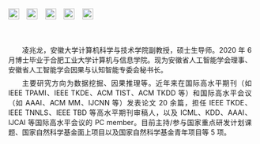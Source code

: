 <!-- [![zlling](https://img.shields.io/badge/zlling-github-blue?logo=github)](https://github.com/z-dragonl) -->
<!-- [[DBLP]](https://dblp.org/pid/250/6473.html)&ensp;&ensp;[[Google Scholar]](https://scholar.google.com.hk/citations?hl=zh-CN&user=uw0G5o8AAAAJ) -->

<div style="display: flex; flex-wrap: wrap; gap: 1.1em; margin-top: 1em; align-items: center">
  <!-- Email -->
  <a href="mailto:zlling@ahu.edu.cn" 
     target="_blank" 
     rel="noopener noreferrer"
     style="display: inline-flex; text-decoration: none">
    <img src="https://img.shields.io/badge/zlling-Email-blue?logo=maildotru&logoColor=white"
         alt="Email"
         style="height:22px; border:0; vertical-align: middle">
  </a>

  <!-- DBLP -->

<a href="https://dblp.org/pid/250/6473.html" 
     target="_blank" 
     rel="noopener noreferrer"
     style="display: inline-flex; text-decoration: none">
<img src="https://img.shields.io/badge/zlling-DBLP-blue?logo=dblp&logoColor=white"
         alt="DBLP"
         style="height:22px; border:0; vertical-align: middle">
</a>

  <!-- Google Scholar -->

<a href="https://scholar.google.com.hk/citations?hl=zh-CN&user=uw0G5o8AAAAJ" 
     target="_blank" 
     rel="noopener noreferrer"
     style="display: inline-flex; text-decoration: none">
<img src="https://img.shields.io/badge/zlling-Google_Scholar-blue?logo=google-scholar&logoColor=white"
         alt="Google Scholar"
         style="height:22px; border:0; vertical-align: middle">
</a>

  <!-- ResearchGate -->

<a href="https://www.researchgate.net/profile/Zhaolong-Ling?ev=hdr_xprf" 
     target="_blank" 
     rel="noopener noreferrer"
     style="display: inline-flex; text-decoration: none">
<img src="https://img.shields.io/badge/zlling-ResearchGate-blue?logo=researchgate&logoColor=white"
         alt="ResearchGate"
         style="height:22px; border:0; vertical-align: middle">
</a>

  <!-- ORCID -->

<a href="https://orcid.org/0000-0003-4812-6676" 
     target="_blank" 
     rel="noopener noreferrer"
     style="display: inline-flex; text-decoration: none">
<img src="https://img.shields.io/badge/zlling-ORCID-blue?logo=orcid&logoColor=white"
         alt="ORCID"
         style="height:22px; border:0; vertical-align: middle">
</a>

</div>

<!-- <span style="display: inline-block; margin-right: 1.1em">[![zlling](https://img.shields.io/badge/zlling-Email-blue?logo=maildotru&logoColor=white)](mailto:zlling@ahu.edu.cn)</span>
<span style="display: inline-block; margin-right: 1.1em">
<a href="https://dblp.org/pid/250/6473.html" target="_blank" rel="noopener noreferrer">
[![zlling](https://img.shields.io/badge/zlling-DBLP-blue?logo=dblp&logoColor=white)](https://dblp.org/pid/250/6473.html)
</a>
</span>
<span style="display: inline-block; margin-right: 1.1em">
<a href="https://scholar.google.com.hk/citations?hl=zh-CN&user=uw0G5o8AAAAJ" target="_blank" rel="noopener noreferrer">
[![zlling](https://img.shields.io/badge/zlling-Google_Scholar-blue?logo=google-scholar&logoColor=white)](https://scholar.google.com.hk/citations?hl=zh-CN&user=uw0G5o8AAAAJ)
</a>
</span>
<span style="display: inline-block; margin-right: 1.1em">
<a href="https://www.researchgate.net/profile/Zhaolong-Ling?ev=hdr_xprf" target="_blank" rel="noopener noreferrer">
[![zlling](https://img.shields.io/badge/zlling-ResearchGate-blue?logo=researchgate&logoColor=white)](https://www.researchgate.net/profile/Zhaolong-Ling?ev=hdr_xprf)
</a>
</span>
<a href="https://orcid.org/0000-0003-4812-6676" target="_blank" rel="noopener noreferrer">
[![zlling](https://img.shields.io/badge/zlling-ORCID-blue?logo=orcid&logoColor=white)](https://orcid.org/0000-0003-4812-6676)
</a> -->

<!-- <p style="text-indent: 2em;">凌兆龙，安徽大学计算机科学与技术学院副教授，硕士生导师。2020 年 6 月博士毕业于合肥工业大学计算机与信息学院。现为安徽省人工智能学会理事、安徽省人工智能学会因果与认知智能专委会秘书长。

<p style="text-indent: 2em;">主要研究方向为数据挖掘、因果推理等。近年来在国际高水平期刊（如 IEEE TPAMI、IEEE TKDE、ACM TIST、ACM TKDD 等）和国际高水平会议（如 AAAI、ACM MM、IJCNN 等）发表论文 20 余篇，担任 IEEE TKDE、IEEE TNNLS、IEEE TBD 等高水平期刊审稿人，以及 ICML、KDD、AAAI、IJCAI 等国际高水平会议的 PC member。目前主持/参与国家重点研发计划课题、国家自然科学基金面上项目以及国家自然科学基金青年项目等 5 项。 -->

<p style="text-indent: 2em; text-align: justify; margin:10mm 3mm 2mm 0;">凌兆龙，安徽大学计算机科学与技术学院副教授，硕士生导师。2020 年 6 月博士毕业于合肥工业大学计算机与信息学院。现为安徽省人工智能学会理事、安徽省人工智能学会因果与认知智能专委会秘书长。</p>

<p style="text-indent: 2em; text-align: justify; margin:0 3mm 7mm 0;">主要研究方向为数据挖掘、因果推理等。近年来在国际高水平期刊（如 IEEE TPAMI、IEEE TKDE、ACM TIST、ACM TKDD 等）和国际高水平会议（如 AAAI、ACM MM、IJCNN 等）发表论文 20 余篇，担任 IEEE TKDE、IEEE TNNLS、IEEE TBD 等高水平期刊审稿人，以及 ICML、KDD、AAAI、IJCAI 等国际高水平会议的 PC member。目前主持/参与国家重点研发计划课题、国家自然科学基金面上项目以及国家自然科学基金青年项目等 5 项。</p>

<!-- #### Email

zlling\@ahu.edu.cn

#### Research Interests

1. 数据挖掘（特征选择、分类、聚类）
2. 因果推理（因果特征选择、因果结构学习、因果效应估计）-->
